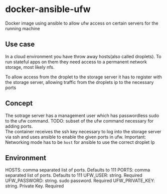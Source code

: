 # docker-ansible-ufw

Docker image using ansible to allow ufw access on certain servers for the running machine

## Use case

In a cloud environment you have throw away hosts(also called droplets). To run
stateful apps on them they need access to a permanent network storage, most
likely nfs.

To allow access from the droplet to the storage server it has to register with
the storage server, allowing traffic from the droplets ip to the necessary ports

## Concept

The sotrage server has a management user which has passwordless sudo to the ufw
command. TODO: subset of the ufw command necessary for adding ports.  
The container receives the ssh key necessary to log into the storage server via
ssh and uses ansible to enable the given ports in ufw. Important: Networking
mode has to be `host` for ansible to use the correct droplet Ip

## Environment

HOSTS: comma separated list of ports. Defaults to 111
PORTS: comma separated list of ports. Defaults to 111
UFW\_USER: string. Required
UFW\_PASSWORD: string. sudo password. Required
UFW\_PRIVATE\_KEY: string. Private Key. Required
